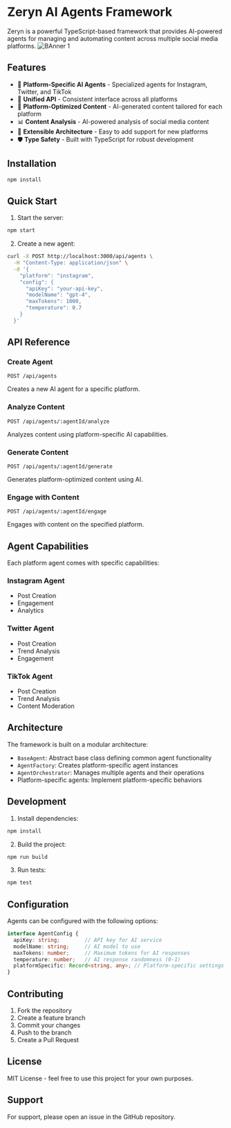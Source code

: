 # Zeryn AI Agents Framework

Zeryn is a powerful TypeScript-based framework that provides AI-powered agents for managing and automating content across multiple social media platforms.
![BAnner 1](https://github.com/user-attachments/assets/0b731db8-06e4-4ef1-80b3-7c307a9a8e98)

## Features

- 🤖 **Platform-Specific AI Agents** - Specialized agents for Instagram, Twitter, and TikTok
- 🔄 **Unified API** - Consistent interface across all platforms
- 🎯 **Platform-Optimized Content** - AI-generated content tailored for each platform
- 📊 **Content Analysis** - AI-powered analysis of social media content
- 🔌 **Extensible Architecture** - Easy to add support for new platforms
- 🛡️ **Type Safety** - Built with TypeScript for robust development

## Installation

```bash
npm install
```

## Quick Start

1. Start the server:
```bash
npm start
```

2. Create a new agent:
```bash
curl -X POST http://localhost:3000/api/agents \
  -H "Content-Type: application/json" \
  -d '{
    "platform": "instagram",
    "config": {
      "apiKey": "your-api-key",
      "modelName": "gpt-4",
      "maxTokens": 1000,
      "temperature": 0.7
    }
  }'
```

## API Reference

### Create Agent
```http
POST /api/agents
```
Creates a new AI agent for a specific platform.

### Analyze Content
```http
POST /api/agents/:agentId/analyze
```
Analyzes content using platform-specific AI capabilities.

### Generate Content
```http
POST /api/agents/:agentId/generate
```
Generates platform-optimized content using AI.

### Engage with Content
```http
POST /api/agents/:agentId/engage
```
Engages with content on the specified platform.

## Agent Capabilities

Each platform agent comes with specific capabilities:

### Instagram Agent
- Post Creation
- Engagement
- Analytics

### Twitter Agent
- Post Creation
- Trend Analysis
- Engagement

### TikTok Agent
- Post Creation
- Trend Analysis
- Content Moderation

## Architecture

The framework is built on a modular architecture:

- `BaseAgent`: Abstract base class defining common agent functionality
- `AgentFactory`: Creates platform-specific agent instances
- `AgentOrchestrator`: Manages multiple agents and their operations
- Platform-specific agents: Implement platform-specific behaviors

## Development

1. Install dependencies:
```bash
npm install
```

2. Build the project:
```bash
npm run build
```

3. Run tests:
```bash
npm test
```

## Configuration

Agents can be configured with the following options:

```typescript
interface AgentConfig {
  apiKey: string;        // API key for AI service
  modelName: string;     // AI model to use
  maxTokens: number;     // Maximum tokens for AI responses
  temperature: number;   // AI response randomness (0-1)
  platformSpecific: Record<string, any>; // Platform-specific settings
}
```

## Contributing

1. Fork the repository
2. Create a feature branch
3. Commit your changes
4. Push to the branch
5. Create a Pull Request

## License

MIT License - feel free to use this project for your own purposes.

## Support

For support, please open an issue in the GitHub repository.
